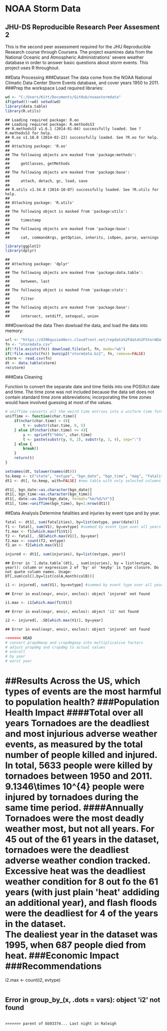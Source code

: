 # NOAA Storm Data
## JHU-DS Reproducible Research Peer Assesment 2  
This is the second peer assessment required for the JHU Reproducible Research course through Coursera. The project examines data from the National Oceanic and Atmospheric Administrations' severe weather database in order to answer basic questions about storm events. This project uses R throughout.

##Data Processing
###Dataset
The data come from the NOAA National Climatic Data Center Storm Events database, and cover years 1950 to 2011.  
###Prep the workspace
Load required libraries:

```r
wd <- "C:/Users/Kitt/Documents/GitHub/noaastormdata"
if(getwd()!=wd) setwd(wd)
library(data.table)
library(R.utils)
```

```
## Loading required package: R.oo
## Loading required package: R.methodsS3
## R.methodsS3 v1.6.1 (2014-01-04) successfully loaded. See ?R.methodsS3 for help.
## R.oo v1.18.0 (2014-02-22) successfully loaded. See ?R.oo for help.
## 
## Attaching package: 'R.oo'
## 
## The following objects are masked from 'package:methods':
## 
##     getClasses, getMethods
## 
## The following objects are masked from 'package:base':
## 
##     attach, detach, gc, load, save
## 
## R.utils v1.34.0 (2014-10-07) successfully loaded. See ?R.utils for help.
## 
## Attaching package: 'R.utils'
## 
## The following object is masked from 'package:utils':
## 
##     timestamp
## 
## The following objects are masked from 'package:base':
## 
##     cat, commandArgs, getOption, inherits, isOpen, parse, warnings
```

```r
library(ggplot2)
library(dplyr)
```

```
## 
## Attaching package: 'dplyr'
## 
## The following objects are masked from 'package:data.table':
## 
##     between, last
## 
## The following object is masked from 'package:stats':
## 
##     filter
## 
## The following objects are masked from 'package:base':
## 
##     intersect, setdiff, setequal, union
```

###Download the data
Then dowload the data, and load the data into memory:

```r
url <- "https://d396qusza40orc.cloudfront.net/repdata%2Fdata%2FStormData.csv.bz2"
fn <- "stormdata.csv"
if(!file.exists(fn)) download.file(url, fn, mode="wb")
if(!file.exists(fn)) bunzip2("stormdata.bz2", fn, remove=FALSE)
storm <- read.csv(fn)
dt <- data.table(storm)
rm(storm)
```

###Data Cleaning

Function to convert the separate date and time fields into one POSIXct date and time. The time zone was not included because the data set does not contain standard time zone abbreviations; incorporating the time zones would have involved guessing at most of the values.


```r
# unifTime converts all the weird time entries into a uniform time format
unifTime <- function(char.time){
    if(nchar(char.time) > 4){
        t <- substr(char.time, 0, 5)
    } else if(nchar(char.time) <= 4){
        y <- sprintf("%04s", char.time)
        t <- paste(substr(y, 0, 2), substr(y, 3, 4), sep=":")
    } else {
        break()
    }
    return(t)
}
```


```r
setnames(dt, tolower(names(dt)))
to.keep <- c("state", "evtype", "bgn_date", "bgn_time", "mag", "fatalities", "injuries", "propdmg", "propdmgexp", "cropdmg", "cropdmgexp")
dt1 <- dt[, to.keep, with=FALSE] #new table with only selected columns

dt1[, bgn_date:=as.character(bgn_date)]
dt1[, bgn_time:=as.character(bgn_time)]
dt1[, date:=as.Date(bgn_date, format="%m/%d/%Y")]
dt1[, time:=unifTime(bgn_time), by=1:nrow(dt1)]
```

##Data Analysis
Determine fatalities and injuries by event type and by year.

```r
fatal <- dt1[, sum(fatalities), by=list(evtype, year(date))]
f1 <- fatal[, sum(V1), by=evtype] #summed by event type over all years
f1.max <- f1[which.max(f1$V1)]
f2 <- fatal[, .SD[which.max(V1)], by=year]
f2.max <- count(f2, evtype)
f2.an <- f2[which.max(V1)]

injured <- dt1[, sum(injuries), by=list(evtype, year)]
```

```
## Error in `[.data.table`(dt1, , sum(injuries), by = list(evtype, year)): column or expression 2 of 'by' or 'keyby' is type closure. Do not quote column names. Usage: DT[,sum(colC),by=list(colA,month(colB))]
```

```r
i1 <- injured[, sum(V1), by=evtype] #summed by event type over all years
```

```
## Error in eval(expr, envir, enclos): object 'injured' not found
```

```r
i1.max <- i1[which.max(f1$V1)]
```

```
## Error in eval(expr, envir, enclos): object 'i1' not found
```

```r
i2 <- injured[, .SD[which.max(V1)], by=year]
```

```
## Error in eval(expr, envir, enclos): object 'injured' not found
```

```r
<<<<<<< HEAD
# convert propdmexp and cropdmgexp into multiplicative factors
# adjust propdmg and cropdmg to actual values
# overall
# by year
# worst year
```
##Results
Across the US, which types of events are the most harmful to population health?
###Population Health Impact
####Total over all years
Tornadoes are the deadliest and most injurious adverse weather events, as measured by the total number of people killed and injured. In total, 5633 people were killed by tornadoes between 1950 and 2011. 9.1346\times 10^{4} people were injured by tornadoes during the same time period.
####Annually
Tornadoes were the most deadly weather most, but not all years. For 45 out of the 61 years in the dataset, tornadoes were the deadliest adverse weather condion tracked. Excessive heat was the deadliest weather condition for 8 out fo the 61 years (with just plain 'heat' addiding an additional year), and flash floods were the deadliest for 4 of the years in the dataset.  
The dealiest year in the dataset was 1995, when 687 people died from heat.
###Economic Impact
###Recommendations
=======
i2.max <- count(i2, evtype)
```

```
## Error in group_by_(x, .dots = vars): object 'i2' not found
```

>>>>>>> parent of bb03374... Last night in Raleigh
